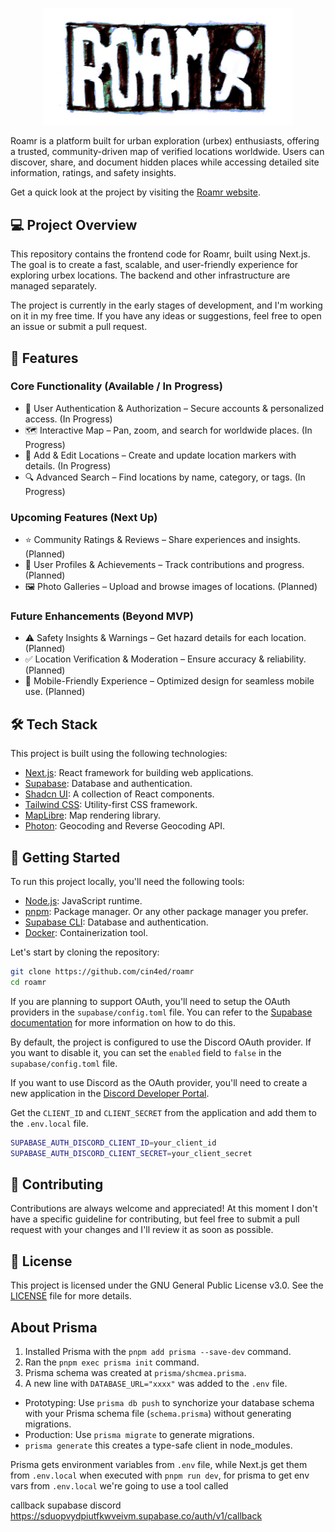 <p align="center">
    <img src="public/roamr-logo-classic.jpeg"  width="400"/>
</p>

Roamr is a platform built for urban exploration (urbex) enthusiasts, offering a trusted, community-driven map of verified locations worldwide. Users can discover, share, and document hidden places while accessing detailed site information, ratings, and safety insights.

Get a quick look at the project by visiting the [Roamr website](https://roamr.vercel.app/).

## 💻 Project Overview

This repository contains the frontend code for Roamr, built using Next.js. The goal is to create a fast, scalable, and user-friendly experience for exploring urbex locations. The backend and other infrastructure are managed separately.

The project is currently in the early stages of development, and I'm working on it in my free time. If you have any ideas or suggestions, feel free to open an issue or submit a pull request.

## 🌟 Features

### Core Functionality (Available / In Progress)

- 🔑 User Authentication & Authorization – Secure accounts & personalized access. (In Progress)
- 🗺️ Interactive Map – Pan, zoom, and search for worldwide places. (In Progress)
- 📍 Add & Edit Locations – Create and update location markers with details. (In Progress)
- 🔍 Advanced Search – Find locations by name, category, or tags. (In Progress)

### Upcoming Features (Next Up)

- ⭐ Community Ratings & Reviews – Share experiences and insights. (Planned)
- 👤 User Profiles & Achievements – Track contributions and progress. (Planned)
- 🖼️ Photo Galleries – Upload and browse images of locations. (Planned)

### Future Enhancements (Beyond MVP)

- ⚠️ Safety Insights & Warnings – Get hazard details for each location. (Planned)
- ✅ Location Verification & Moderation – Ensure accuracy & reliability. (Planned)
- 📱 Mobile-Friendly Experience – Optimized design for seamless mobile use. (Planned)

## 🛠️ Tech Stack

This project is built using the following technologies:

- [Next.js](https://nextjs.org/): React framework for building web applications.
- [Supabase](https://supabase.com/): Database and authentication.
- [Shadcn UI](https://ui.shadcn.com/): A collection of React components.
- [Tailwind CSS](https://tailwindcss.com/): Utility-first CSS framework.
- [MapLibre](https://maplibre.org/): Map rendering library.
- [Photon](https://photon.komoot.io/): Geocoding and Reverse Geocoding API.

## 🚀 Getting Started

To run this project locally, you'll need the following tools:

- [Node.js](https://nodejs.org/en/): JavaScript runtime.
- [pnpm](https://pnpm.io/): Package manager. Or any other package manager you prefer.
- [Supabase CLI](https://supabase.com/docs/guides/local-development): Database and authentication.
- [Docker](https://www.docker.com/): Containerization tool.

Let's start by cloning the repository:

```bash
git clone https://github.com/cin4ed/roamr
cd roamr
```

If you are planning to support OAuth, you'll need to setup the OAuth providers in the `supabase/config.toml` file. You can refer to the [Supabase documentation](https://supabase.com/docs/guides/local-development/overview#use-auth-locally) for more information on how to do this.

By default, the project is configured to use the Discord OAuth provider. If you want to disable it, you can set the `enabled` field to `false` in the `supabase/config.toml` file.

If you want to use Discord as the OAuth provider, you'll need to create a new application in the [Discord Developer Portal](https://discord.com/developers/applications).

Get the `CLIENT_ID` and `CLIENT_SECRET` from the application and add them to the `.env.local` file.

```bash
SUPABASE_AUTH_DISCORD_CLIENT_ID=your_client_id
SUPABASE_AUTH_DISCORD_CLIENT_SECRET=your_client_secret
```

## 🤝 Contributing

Contributions are always welcome and appreciated! At this moment I don't have a specific guideline for contributing, but feel free to submit a pull request with your changes and I'll review it as soon as possible.

## 📝 License

This project is licensed under the GNU General Public License v3.0. See the [LICENSE](LICENSE) file for more details.

## About Prisma

1. Installed Prisma with the `pnpm add prisma --save-dev` command.
2. Ran the `pnpm exec prisma init` command.
3. Prisma schema was created at `prisma/shcmea.prisma`.
4. A new line with `DATABASE_URL="xxxx"` was added to the `.env` file.

- Prototyping: Use `prisma db push` to synchorize your database schema with your Prisma schema file (`schema.prisma`) without generating migrations.
- Production: Use `prisma migrate` to generate migrations.
- `prisma generate` this creates a type-safe client in node_modules.

Prisma gets environment variables from `.env` file, while Next.js get them from `.env.local` when executed with `pnpm run dev`, for prisma to get env vars from `.env.local` we're going to use a tool called

callback supabase discord https://sduopvydpiutfkwveivm.supabase.co/auth/v1/callback
